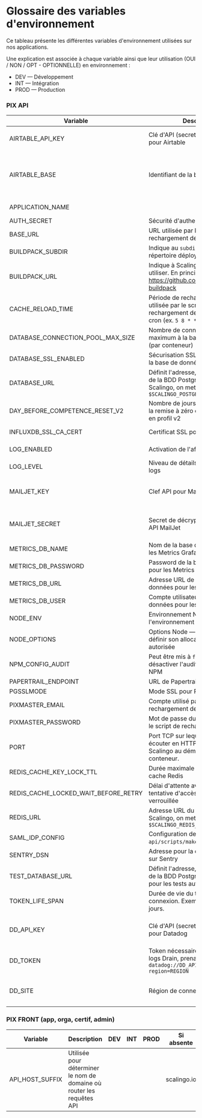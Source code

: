 # Glossaire des variables d'environnement
Ce tableau présente les différentes variables d'environnement utilisées sur nos applications.

Une explication est associée à chaque variable ainsi que leur utilisation (OUI / NON / OPT - OPTIONNELLE) en environnement :
* DEV — Développement
* INT — Intégration
* PROD — Production

### PIX API

| Variable                              | Description                                                                                                                                  | DEV      | INT      | PROD        | Si absente                                                      |
| ---                                   | ---                                                                                                                                          | ---      | ---      | ---         | ---                                                             |
| AIRTABLE_API_KEY                      | Clé d'API (secret) de connexion pour Airtable                                                                                                | OUI      | OUI      | OUI         | Pas de récupération du référentiel                              |
| AIRTABLE_BASE                         | Identifiant de la base Airtable ciblée                                                                                                       | OUI      | OUI      | OUI         | Pas de récupération du référentiel et des questions / réponses  |
| APPLICATION_NAME                      |                                                                                                                                              | OUI      | OUI      | OUI         | Variable inutilisée                                             |
| AUTH_SECRET                           | Sécurité d'authentification                                                                                                                  | OUI      | OUI      | OUI         |
| BASE_URL                              | URL utilisée par le script de rechargement de cache                                                                                          | OUI      | OUI      | OUI         |
| BUILDPACK_SUBDIR                      | Indique au `subdir-buildback` quel répertoire déployer                                                                                       | OUI      | OUI      | OUI         |
| BUILDPACK_URL                         | Indique à Scalingo quel `buildpack` utiliser. En principe https://github.com/1024pix/subdir-buildpack                                        | OUI      | OUI      | OUI         |
| CACHE_RELOAD_TIME                     | Période de rechargement du cache, utilisée par le script de rechargement de cache. Au format cron (ex. `5 8 * * *`)                          | OUI      | OUI      | OUI         |
| DATABASE_CONNECTION_POOL_MAX_SIZE     | Nombre de connexion simultanées maximum à la base de données (par conteneur)                                                                 | OUI      | OUI      | OUI         |
| DATABASE_SSL_ENABLED                  | Sécurisation SSL de la connexion à la base de données                                                                                        | OUI      | OUI      | OUI         |
| DATABASE_URL                          | Définit l'adresse, le port et le nom de la BDD PostgreSQL à utiliser. Sur Scalingo, on met contient `$SCALINGO_POSTGRESQL_URL`               | OUI      | OUI      | OUI         | Application KO                                                  |
| DAY_BEFORE_COMPETENCE_RESET_V2        | Nombre de jours nécessaires avant la remise à zéro d'une compétence en profil v2                                                             | OPT      | OUI      | OUI         | On utilise une valeur par défaut                                |
| INFLUXDB_SSL_CA_CERT                  | Certificat SSL pour Influx DB                                                                                                                | OUI      | OUI      | OUI         | Potentiellement inutilisé                                       |
| LOG_ENABLED                           | Activation de l'affichage des logs                                                                                                           | OPT      | OPT      | true        | Absence de logs                                                 |
| LOG_LEVEL                             | Niveau de détails affiché par les logs                                                                                                       | trace    | trace    | info        |
| MAILJET_KEY                           | Clef API pour MailJet                                                                                                                        | NON      | OUI      | OUI         | Pas d'envoi de mails à l'inscription / reset password           |
| MAILJET_SECRET                        | Secret de décryptage pour la clef API MailJet                                                                                                | NON      | OUI      | OUI         | Pas d'envoi de mails à l'inscription / reset password           |
| METRICS_DB_NAME                       | Nom de la base de données pour les Metrics Grafana                                                                                           | OUI      | OUI      | OUI         | Potentiellement inutilisé                                       |
| METRICS_DB_PASSWORD                   | Password de la base de données pour les Metrics Grafana                                                                                      | OUI      | OUI      | OUI         | Potentiellement inutilisé                                       |
| METRICS_DB_URL                        | Adresse URL de la base de données pour les Metrics Grafana                                                                                   | OUI      | OUI      | OUI         | Potentiellement inutilisé                                       |
| METRICS_DB_USER                       | Compte utilisateur de la base de données pour les Metrics Grafana                                                                            | OUI      | OUI      | OUI         | Potentiellement inutilisé                                       |
| NODE_ENV                              | Environnement Node reflétant l'environnement courant de l'API                                                                                | OUI      | OUI      | OUI         |
| NODE_OPTIONS                          | Options Node — utilisé ici pour définir son allocation mémoire autorisée                                                                     |          | staging  | production  |
| NPM_CONFIG_AUDIT                      | Peut être mis à `false` pour désactiver l'audit des packages NPM                                                                             |          | false    | false       |
| PAPERTRAIL_ENDPOINT                   | URL de Papertrail                                                                                                                            | OUI      | OUI      | OUI         |
| PGSSLMODE                             | Mode SSL pour PostgreSQL                                                                                                                     | require  | require  | require     |
| PIXMASTER_EMAIL                       | Compte utilisé par le script de rechargement de cache                                                                                        | OUI      | OUI      | OUI         |                                                                 |
| PIXMASTER_PASSWORD                    | Mot de passe du compte utilisé par le script de rechargement de cache                                                                        | OUI      | OUI      | OUI         |                                                                 |
| PORT                                  | Port TCP sur lequel l'API doit écouter en HTTP. Alimenté par Scalingo au démarrage d'un conteneur.                                           | OPT.     | NON      | NON         | Utilisation d'une valeur par défaut                             |
| REDIS_CACHE_KEY_LOCK_TTL              | Durée maximale de verrouillage du cache Redis                                                                                                | OUI      | OUI      | OUI         |
| REDIS_CACHE_LOCKED_WAIT_BEFORE_RETRY  | Délai d'attente avant nouvelle tentative d'accès à une clé Redis verrouillée                                                                 | OUI      | OUI      | OUI         |
| REDIS_URL                             | Adresse URL du cache Redis. Sur Scalingo, on met `$SCALINGO_REDIS_URL`                                                                       | OUI      | OUI      | OUI         |
| SAML_IDP_CONFIG                       | Configuration de l'IdP SAML (voir `api/scripts/make-saml-env.js`)                                                                            | OUI      | OUI      | OUI         |
| SENTRY_DSN                            | Adresse pour la collecte d'erreurs sur Sentry                                                                                                | OUI      | OUI      | OUI         |
| TEST_DATABASE_URL                     | Définit l'adresse, le port et le nom de la BDD PostgreSQL à utiliser pour les tests automatiques                                             | OUI      | NON      | NON         |
| TOKEN_LIFE_SPAN                       | Durée de vie du token de connexion. Exemple : `7d` pour 7 jours.                                                                             | OUI      | OUI      | OUI         |
| DD_API_KEY                      | Clé d'API (secret) de connexion pour Datadog                                                                                                | OUI      | OUI      | OUI         | Pas de connexion entre datadog et scalingo                       |                             
| DD_TOKEN                     | Token nécessaire  à la création du logs Drain, prenant la forme : `datadog://DD_API_KEY?region=REGION`                                                                                                | OUI      | OUI      | OUI         | Pas d'envoi de logs à Datadog                                                 |
| DD_SITE                      | Région de connexion pour Datadog                                                                                                | OUI      | OUI      | OUI         | Utilisation de la valeur par défaut : `datadoghq.com`            |                          

### PIX FRONT (app, orga, certif, admin)

| Variable                              | Description                                                                                                                                  | DEV      | INT      | PROD        | Si absente                                                      |
| ---                                   | ---                                                                                                                                          | ---      | ---      | ---         | ---                                                             |
| API_HOST_SUFFIX                       | Utilisée pour déterminer le nom de domaine où router les requêtes API                                                                        |          |          |             | scalingo.io                                                     |
